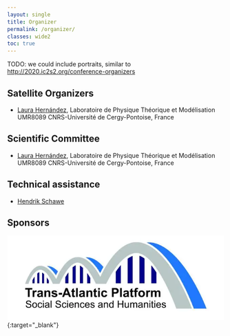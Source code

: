 ```yaml
---
layout: single
title: Organizer
permalink: /organizer/
classes: wide2
toc: true
---
```


TODO: we could include portraits, similar to <http://2020.ic2s2.org/conference-organizers>

## Satellite Organizers

* [Laura Hernández](mailto:Laura.Hernandez@u-cergy.fr), Laboratoire de Physique Théorique et Modélisation UMR8089 CNRS-Université de Cergy-Pontoise, France



## Scientific Committee

* [Laura Hernández](mailto:Laura.Hernandez@u-cergy.fr), Laboratoire de Physique Théorique et Modélisation UMR8089 CNRS-Université de Cergy-Pontoise, France



## Technical assistance

* [Hendrik Schawe](https://hendrik.schawe.me)


## Sponsors

[![TransAtlantic Platform Digging into Data Challenge](/img/tap.webp)](https://diggingintodata.org/awards/2016/news/winners-round-four-t-ap-digging-data-challenge){:target="_blank"}

